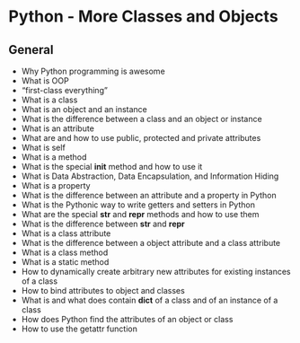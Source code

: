 # Python - More Classes and Objects

## General

  * Why Python programming is awesome
  * What is OOP
  * “first-class everything”
  * What is a class
  * What is an object and an instance
  * What is the difference between a class and an object or instance
  * What is an attribute
  * What are and how to use public, protected and private attributes
  * What is self
  * What is a method
  * What is the special __init__ method and how to use it
  * What is Data Abstraction, Data Encapsulation, and Information Hiding
  * What is a property
  * What is the difference between an attribute and a property in Python
  * What is the Pythonic way to write getters and setters in Python
  * What are the special __str__ and __repr__ methods and how to use them
  * What is the difference between __str__ and __repr__
  * What is a class attribute
  * What is the difference between a object attribute and a class attribute
  * What is a class method
  * What is a static method
  * How to dynamically create arbitrary new attributes for existing instances of a class
  * How to bind attributes to object and classes
  * What is and what does contain __dict__ of a class and of an instance of a class
  * How does Python find the attributes of an object or class
  * How to use the getattr function
